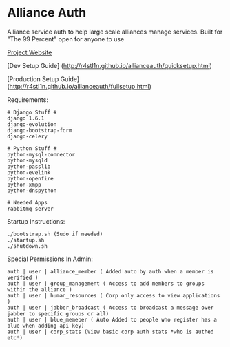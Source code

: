 Alliance Auth
============

Alliance service auth to help large scale alliances manage services.
Built for "The 99 Percent" open for anyone to use

[Project Website](http://r4stl1n.github.io/allianceauth/)

[Dev Setup Guide] (http://r4stl1n.github.io/allianceauth/quicksetup.html)

[Production Setup Guide] (http://r4stl1n.github.io/allianceauth/fullsetup.html)

Requirements:

    # Django Stuff #
    django 1.6.1
    django-evolution
    django-bootstrap-form
    django-celery
    
    # Python Stuff #
    python-mysql-connector
    python-mysqld
    python-passlib
    python-evelink
    python-openfire
    python-xmpp
    python-dnspython
    
    # Needed Apps
	rabbitmq server
        
Startup Instructions:

    ./bootstrap.sh (Sudo if needed)
    ./startup.sh
    ./shutdown.sh
    

Special Permissions In Admin:

    auth | user | alliance_member ( Added auto by auth when a member is verified )
    auth | user | group_management ( Access to add members to groups within the alliance )
    auth | user | human_resources ( Corp only access to view applications )
    auth | user | jabber_broadcast ( Access to broadcast a message over jabber to specific groups or all)
    auth | user | blue_memeber ( Auto Added to people who register has a blue when adding api key)
    auth | user | corp_stats (View basic corp auth stats *who is authed etc*)
